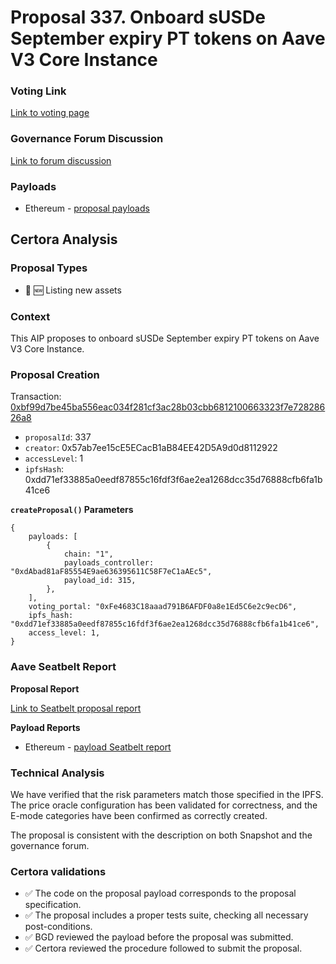 # Proposal 337. Onboard sUSDe September expiry PT tokens on Aave V3 Core Instance

### Voting Link
[Link to voting page](https://vote.onaave.com/proposal/?proposalId=337)

### Governance Forum Discussion
[Link to forum discussion](https://governance.aave.com/t/direct-to-aip-onboard-susde-september-expiry-pt-tokens-on-aave-v3-core-instance/22313)

### Payloads

* Ethereum - [proposal payloads](https://etherscan.io/address/0x86b4bBCf2071494B3dB77B08fe4fb8c7BF145052)



## Certora Analysis

### Proposal Types

* :gem: :new: Listing new assets


### Context
This AIP proposes to onboard sUSDe September expiry PT tokens on Aave V3 Core Instance.

### Proposal Creation
Transaction: [0xbf99d7be45ba556eac034f281cf3ac28b03cbb6812100663323f7e72828626a8](https://etherscan.io/tx/0xbf99d7be45ba556eac034f281cf3ac28b03cbb6812100663323f7e72828626a8)
- `proposalId`: 337
- `creator`: 0x57ab7ee15cE5ECacB1aB84EE42D5A9d0d8112922
- `accessLevel`: 1
- `ipfsHash`: 0xdd71ef33885a0eedf87855c16fdf3f6ae2ea1268dcc35d76888cfb6fa1b41ce6

**`createProposal()` Parameters**
```
{
    payloads: [
        {
            chain: "1",
            payloads_controller: "0xdAbad81aF85554E9ae636395611C58F7eC1aAEc5",
            payload_id: 315,
        },
    ],
    voting_portal: "0xFe4683C18aaad791B6AFDF0a8e1Ed5C6e2c9ecD6",
    ipfs_hash: "0xdd71ef33885a0eedf87855c16fdf3f6ae2ea1268dcc35d76888cfb6fa1b41ce6",
    access_level: 1,
}
```

### Aave Seatbelt Report
**Proposal Report**

[Link to Seatbelt proposal report](https://github.com/bgd-labs/seatbelt-gov-v3/blob/main/reports/proposals/337.md)

**Payload Reports**

* Ethereum - [payload Seatbelt report](https://github.com/bgd-labs/seatbelt-gov-v3/blob/main/reports/payloads/1/0xdAbad81aF85554E9ae636395611C58F7eC1aAEc5/315.md)


### Technical Analysis
We have verified that the risk parameters match those specified in the IPFS. The price oracle configuration has been validated for correctness, and the E-mode categories have been confirmed as correctly created.

The proposal is consistent with the description on both Snapshot and the governance forum.

### Certora validations
* :white_check_mark: The code on the proposal payload corresponds to the proposal specification.
* :white_check_mark: The proposal includes a proper tests suite, checking all necessary post-conditions.
* :white_check_mark: BGD reviewed the payload before the proposal was submitted.
* :white_check_mark: Certora reviewed the procedure followed to submit the proposal.